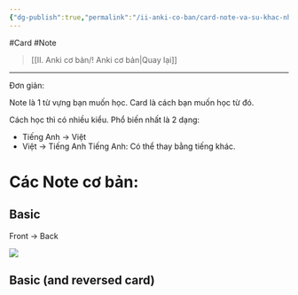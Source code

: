 ```yaml
---
{"dg-publish":true,"permalink":"/ii-anki-co-ban/card-note-va-su-khac-nhau/","noteIcon":""}
---
```


#Card #Note

> [[II. Anki cơ bản/! Anki cơ bản\|Quay lại]]

___

Đơn giản:

Note là 1 từ vựng bạn muốn học.
Card là cách bạn muốn học từ đó.

Cách học thì có nhiều kiểu. Phổ biến nhất là 2 dạng:
- Tiếng Anh → Việt
- Việt → Tiếng Anh
Tiếng Anh: Có thể thay bằng tiếng khác.

# Các Note cơ bản:

## Basic
Front → Back

![](https://i.imgur.com/xLlTewC.png)

## Basic (and reversed card)
<center><style font-size="150%">Front → Back</span></center>
<center> 

> ![](https://i.imgur.com/xLlTewC.png)

</center>

<center>Back → Front</center>

<center>

> ![](https://i.imgur.com/TRQg7Zr.png)

</center>

## Basic (optional reversed card)
Front → Back
Back → Front (Điều kiện: ==Add Reverse== phải chứa nội dung gì đó.)

## Basic (type in the answer)
Front + Gõ đáp án ở ô Back

## Cloze
Điền vào chỗ trống bị ẩn đi.

# Lưu ý:
1 Note có 3 cards.
1 từ vựng có 3 cách học.
Khi thêm 1 từ mới, sẽ tạo ra 3 cards.
Vấn đề thời gian đầu sẽ không sao, nhưng thời gian tăng dần, lượng thẻ sẽ trở thành gánh nặng. 
10 từ sẽ tạo ra 30 cards.
Nếu mọi người có nhiều thời gian, ok không vấn đề gì, nhưng nếu có ít thời gian thì phải tối ưu lại Card và giảm bớt số Card/Note.




[Anki Notes vs Cards — Explained (For Language Learners) (discoverdiscomfort.com)](https://discoverdiscomfort.com/anki-notes-vs-cards-language-learning/)

[How to Use Anki — A Complete Guide for Language Learners (discoverdiscomfort.com)](https://discoverdiscomfort.com/how-to-use-anki-flashcards-language/)

[How to Use Anki — A Complete Guide for Language Learners (discoverdiscomfort.com)](https://discoverdiscomfort.com/how-to-use-anki-flashcards-language/)

[Anki Pro Tips for Language Learners (a FAQ) (discoverdiscomfort.com)](https://discoverdiscomfort.com/anki-languages-faq-polyglots/)

[(Scary) Language-learning Tip: Delete Your Old Flashcards! (discoverdiscomfort.com)](https://discoverdiscomfort.com/scary-pro-tip-delete-your-old-flashcards/)

["Why Do They Switch to English?" — Tips for Learners (discoverdiscomfort.com)](https://discoverdiscomfort.com/switch-to-english-tips-language-learning/)

[What is the difference between a card and a note? : Anki (reddit.com)](https://www.reddit.com/r/Anki/comments/3x58fb/what_is_the_difference_between_a_card_and_a_note/)

https://www.reddit.com/r/Anki/comments/9elfd8/what_is_the_different_between_bury_a_card_and_a/

https://www.quora.com/What-is-the-difference-between-a-card-and-a-note-in-regard-to-Anki-flashcards

![](https://www.youtube.com/watch?v=5ZdMAePorUI)

https://tools2study.com/en/learn/anki-cards-vs-notes/

https://tools2study.com/en/learn/basic-anki-skills/

https://tools2study.com/en/learn/study-effectively-with-anki/

https://tools2study.com/en/learn/anki-gamification-addons/

https://tools2study.com/en/learn/anki-to-excel/

https://tools2study.com/en/learn/anki-randomize-cards/

https://tools2study.com/en/learn/anki-version-what-you-need-to-know/

https://tools2study.com/en/learn/image-occlusion-how-to/



___

> [[II. Anki cơ bản/! Anki cơ bản\|Quay lại]]